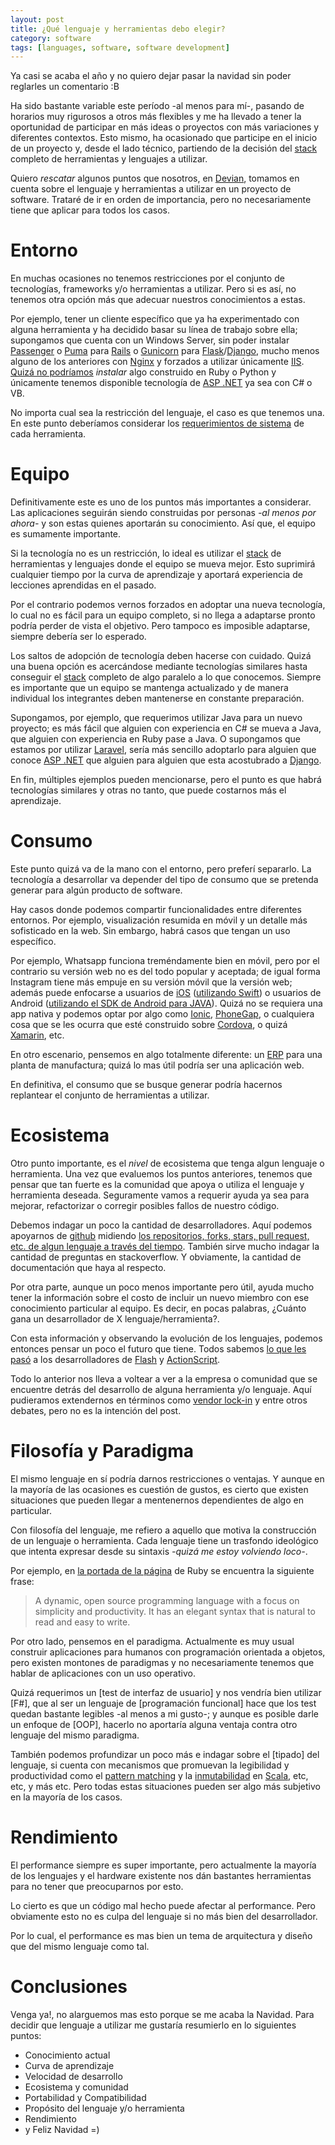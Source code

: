 ```yaml
---
layout: post
title: ¿Qué lenguaje y herramientas debo elegir?
category: software
tags: [languages, software, software development]
---
```


Ya casi se acaba el año y no quiero dejar pasar la navidad sin poder reglarles un comentario :B

Ha sido bastante variable este período -al menos para mí-, pasando de horarios muy rigurosos a otros más flexibles y me ha llevado a tener la oportunidad de participar en más ideas o proyectos con más variaciones y diferentes contextos. Esto mismo, ha ocasionado que participe en el inicio de un proyecto y, desde el lado técnico, partiendo de la decisión del [stack](https://en.wikipedia.org/wiki/Solution_stack) completo de herramientas y lenguajes a utilizar.

Quiero *rescatar* algunos puntos que nosotros, en [Devian](http://www.devianlabs.com), tomamos en cuenta sobre el lenguaje y herramientas a utilizar en un proyecto de software. Trataré de ir en orden de importancia, pero no necesariamente tiene que aplicar para todos los casos.

# Entorno
En muchas ocasiones no tenemos restricciones por el conjunto de tecnologías, frameworks y/o herramientas a utilizar. Pero si es así, no tenemos otra opción más que adecuar nuestros conocimientos a estas.

Por ejemplo, tener un cliente específico que ya ha experimentado con alguna herramienta y ha decidido basar su línea de trabajo sobre ella; supongamos que cuenta con un Windows Server, sin poder instalar [Passenger](https://www.phusionpassenger.com/) o [Puma](http://puma.io/) para [Rails](http://rubyonrails.org/) o [Gunicorn](http://gunicorn.org/) para [Flask](http://flask.pocoo.org/)/[Django](https://www.djangoproject.com/), mucho menos alguno de los anteriores con [Nginx](https://www.nginx.com/) y forzados a utilizar únicamente [IIS](https://www.iis.net/). [Quizá no podríamos](http://www.hanselman.com/blog/AnnouncingRunningRubyOnRailsOnIIS8OrAnythingElseReallyWithTheNewHttpPlatformHandler.aspx) *instalar* algo construido en Ruby o Python y únicamente tenemos disponible tecnología de [ASP .NET](https://www.asp.net/) ya sea con C# o VB.

No importa cual sea la restricción del lenguaje, el caso es que tenemos una. En este punto deberíamos considerar los [requerimientos de sistema](https://en.wikipedia.org/wiki/System_requirements) de cada herramienta.

# Equipo
Definitivamente este es uno de los puntos más importantes a considerar. Las aplicaciones seguirán siendo construidas por personas *-al menos por ahora-* y son estas quienes aportarán su conocimiento. Así que, el equipo es sumamente importante.

Si la tecnología no es un restricción, lo ideal es utilizar el [stack](https://en.wikipedia.org/wiki/Solution_stack) de herramientas y lenguajes donde el equipo se mueva mejor. Esto suprimirá cualquier tiempo por la curva de aprendizaje y aportará experiencia de lecciones aprendidas en el pasado.

Por el contrario podemos vernos forzados en adoptar una nueva tecnología, lo cual no es fácil para un equipo completo, si no llega a adaptarse pronto podría perder de vista el objetivo. Pero tampoco es imposible adaptarse, siempre debería ser lo esperado.

Los saltos de adopción de tecnología deben hacerse con cuidado. Quizá una buena opción es acercándose mediante tecnologías similares hasta conseguir el [stack](https://en.wikipedia.org/wiki/Solution_stack) completo de algo paralelo a lo que conocemos. Siempre es importante que un equipo se mantenga actualizado y de manera individual los integrantes deben mantenerse en constante preparación.

Supongamos, por ejemplo, que requerimos utilizar Java para un nuevo proyecto; es más fácil que alguien con experiencia en C# se mueva a Java, que alguien con experiencia en Ruby pase a Java. O supongamos que estamos por utilizar [Laravel](https://laravel.com/), sería más sencillo adoptarlo para alguien que conoce [ASP .NET](https://www.asp.net/) que alguien para alguien que esta acostubrado a [Django](https://www.djangoproject.com/).

En fin, múltiples ejemplos pueden mencionarse, pero el punto es que habrá tecnologías similares y otras no tanto, que puede costarnos más el aprendizaje.

# Consumo
Este punto quizá va de la mano con el entorno, pero preferí separarlo. La tecnología a desarrollar va depender del tipo de consumo que se pretenda generar para algún producto de software.

Hay casos donde podemos compartir funcionalidades entre diferentes entornos. Por ejemplo, visualización resumida en móvil y un detalle más sofisticado en la web. Sin embargo, habrá casos que tengan un uso específico.

Por ejemplo, Whatsapp funciona treméndamente bien en móvil, pero por el contrario su versión web no es del todo popular y aceptada; de igual forma Instagram tiene más empuje en su versión móvil que la versión web; además puede enfocarse a usuarios de [iOS](http://www.apple.com/ios/ios-10/) ([utilizando Swift](https://developer.apple.com/swift/)) o usuarios de Android ([utilizando el SDK de Android para JAVA](https://developer.android.com/index.html)). Quizá no se requiera una app nativa y podemos optar por algo como [Ionic](https://ionicframework.com/), [PhoneGap](http://phonegap.com/), o cualquiera cosa que se les ocurra que esté construido sobre [Cordova](https://cordova.apache.org/), o quizá [Xamarin](https://www.xamarin.com/), etc.

En otro escenario, pensemos en algo totalmente diferente: un [ERP](https://en.wikipedia.org/wiki/Enterprise_resource_planning) para una planta de manufactura; quizá lo mas útil podría ser una aplicación web.

En definitiva, el consumo que se busque generar podría hacernos replantear el conjunto de herramientas a utilizar.

# Ecosistema
Otro punto importante, es el *nivel* de ecosistema que tenga algun lenguaje o herramienta. Una vez que evaluemos los puntos anteriores, tenemos que pensar que tan fuerte es la comunidad que apoya o utiliza el lenguaje y herramienta deseada. Seguramente vamos a requerir ayuda ya sea para mejorar, refactorizar o corregir posibles fallos de nuestro código.

Debemos indagar un poco la cantidad de desarrolladores. Aquí podemos apoyarnos de [github](https://www.github.com) midiendo [los repositorios, forks, stars, pull request, etc. de algun lenguaje a través del tiempo](http://githut.info/). También sirve mucho indagar la cantidad de preguntas en stackoverflow. Y obviamente, la cantidad de documentación que haya al respecto.

Por otra parte, aunque un poco menos importante pero útil, ayuda mucho tener la información sobre el costo de incluir un nuevo miembro con ese conocimiento particular al equipo. Es decir, en pocas palabras, ¿Cuánto gana un desarrollador de X lenguaje/herramienta?.

Con esta información y observando la evolución de los lenguajes, podemos entonces pensar un poco el futuro que tiene. Todos sabemos [lo que les pasó](https://www.quora.com/Adobe-Flash-How-did-Flash-die-so-quickly) a los desarrolladores de [Flash](http://www.adobe.com/software/flash/about/) y [ActionScript](http://www.adobe.com/devnet/actionscript.html).

Todo lo anterior nos lleva a voltear a ver a la empresa o comunidad que se encuentre detrás del desarrollo de alguna herramienta y/o lenguaje. Aquí pudieramos extendernos en términos como [vendor lock-in](https://en.wikipedia.org/wiki/Vendor_lock-in) y entre otros debates, pero no es la intención del post.


# Filosofía y Paradigma
El mismo lenguaje en sí podría darnos restricciones o ventajas. Y aunque en la mayoría de las ocasiones es cuestión de gustos, es cierto que existen situaciones que pueden llegar a mentenernos dependientes de algo en particular.

Con filosofía del lenguaje, me refiero a aquello que motiva la construcción de un lenguaje o herramienta. Cada lenguaje tiene un trasfondo ideológico que intenta expresar desde su sintaxis *-quizá me estoy volviendo loco-*.

Por ejemplo, en [la portada de la página](https://www.ruby-lang.org/en/) de Ruby se encuentra la siguiente frase:

> A dynamic, open source programming language with a focus on simplicity and productivity. It has an elegant syntax that is natural to read and easy to write.

Por otro lado, pensemos en el paradigma. Actualmente es muy usual construir aplicaciones para humanos con programación orientada a objetos, pero existen montones de paradigmas y no necesariamente tenemos que hablar de aplicaciones con un uso operativo.

Quizá requerimos un [test de interfaz de usuario] y nos vendría bien utilizar [F#], que al ser un lenguaje de [programación funcional] hace que los test quedan bastante legibles -al menos a mi gusto-; y aunque es posible darle un enfoque de [OOP], hacerlo no aportaría alguna ventaja contra otro lenguaje del mismo paradigma.

También podemos profundizar un poco más e indagar sobre el [tipado] del lenguaje, si cuenta con mecanismos que promuevan la legibilidad y productividad como el [pattern matching]() y la [inmutabilidad](http://www.scala-lang.org/docu/files/collections-api/collections_1.html) en [Scala](), etc, etc, y más etc. Pero todas estas situaciones pueden ser algo más subjetivo en la mayoría de los casos.

# Rendimiento
El performance siempre es super importante, pero actualmente la mayoría de los lenguajes y el hardware existente nos dán bastantes herramientas para no tener que preocuparnos por esto.

Lo cierto es que un código mal hecho puede afectar al performance. Pero obviamente esto no es culpa del lenguaje si no más bien del desarrollador.

Por lo cual, el performance es mas bien un tema de arquitectura y diseño que del mismo lenguaje como tal.

# Conclusiones

Venga ya!, no alarguemos mas esto porque se me acaba la Navidad. Para decidir que lenguaje a utilizar me gustaría resumierlo en lo siguientes puntos:

- Conocimiento actual
- Curva de aprendizaje
- Velocidad de desarrollo
- Ecosistema y comunidad
- Portabilidad y Compatibilidad
- Propósito del lenguaje y/o herramienta
- Rendimiento
- y Feliz Navidad =)
